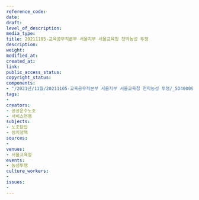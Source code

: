 ```yaml
---
reference_code: 
date: 
draft: 
level_of_description: 
media_type: 
title: 20211105-교육공무직본부 서울지부 서울교육청 천막농성 투쟁
description: 
weight: 
modified_at: 
created_at: 
link: 
public_access_status: 
copyright_status: 
components:
- "/2021년/11월/20211105-교육공무직본부 서울지부 서울교육청 천막농성 투쟁/_5D40009.jpg"
tags:
- 
creators:
- 공공운수노조
- 서비스연맹
subjects:
- 노조탄압
- 정치정책
sources:
- 
venues:
- 서울교육청
events:
- 농성투쟁
culture_workers:
- 
issues:
- 
---
```

